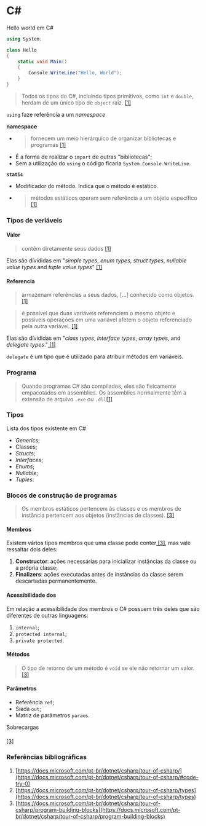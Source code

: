 # C\#

Hello world em C\#

```csharp
using System;

class Hello
{
    static void Main()
    {
        Console.WriteLine("Hello, World");
    }
}
```

> Todos os tipos do C\#, incluindo tipos primitivos, como `int` e `double`, herdam de um único tipo de `object` raiz. [\[1\]](https://docs.microsoft.com/pt-br/dotnet/csharp/tour-of-csharp/)

`using` faze referência a um _namespace_

**namespace**

* > fornecem um meio hierárquico de organizar bibliotecas e programas [\[1\]](https://docs.microsoft.com/pt-br/dotnet/csharp/tour-of-csharp)
* É a forma de realizar o `import` de outras "bibliotecas";
* Sem a utilização do `using` o código ficaria `System.Console.WriteLine`.

**`static`**

* Modificador do método. Indica que o método é estático.
* > métodos estáticos operam sem referência a um objeto específico [\[1\]](https://docs.microsoft.com/pt-br/dotnet/csharp/tour-of-csharp)

### Tipos de veriáveis

#### Valor

> contêm diretamente seus dados [\[1\]](https://docs.microsoft.com/pt-br/dotnet/csharp/tour-of-csharp/)

Elas são dívididas em "_simple types_, _enum types_, _struct types_, _nullable value types_ and _tuple value types_" [\[1\]](https://docs.microsoft.com/pt-br/dotnet/csharp/tour-of-csharp/)

#### Referencia

> armazenam referências a seus dados, \[...\] conhecido como objetos. [\[1\]](https://docs.microsoft.com/pt-br/dotnet/csharp/tour-of-csharp/)

> é possível que duas variáveis referenciem o mesmo objeto e possíveis operações em uma variável afetem o objeto referenciado pela outra variável. [\[1\]](https://docs.microsoft.com/pt-br/dotnet/csharp/tour-of-csharp/)

Elas são dívididas em "_class types_, _interface types_, _array types_, and _delegate types_."[ \[1\]](https://docs.microsoft.com/pt-br/dotnet/csharp/tour-of-csharp/)

`delegate` é um tipo que é utilizado para atribuir métodos em variáveis.

### Programa

> Quando programas C\# são compilados, eles são fisicamente empacotados em assemblies. Os assemblies normalmente têm a extensão de arquivo `.exe` ou `.dll`[\[1\]](https://docs.microsoft.com/pt-br/dotnet/csharp/tour-of-csharp/)

### Tipos

Lista dos tipos existente em C\#

* _Generics_;
* Classes;
* _Structs_;
* _Interfaces_;
* _Enums_;
* _Nullable_;
* _Tuples_.

### Blocos de construção de programas

> Os membros estáticos pertencem às classes e os membros de instância pertencem aos objetos \(instâncias de classes\). [\[3\]](https://docs.microsoft.com/pt-br/dotnet/csharp/tour-of-csharp/program-building-blocks)

#### Membros

Existem vários tipos membros que uma classe pode conter[ \[3\]](https://docs.microsoft.com/pt-br/dotnet/csharp/tour-of-csharp/program-building-blocks), mas vale ressaltar dois deles:

1. **Constructor**: ações necessárias para inicializar instâncias da classe ou a própria classe;
2. **Finalizers**: ações executadas antes de instâncias da classe serem descartadas permanentemente.

#### Acessibilidade dos

Em relação a acessibilidade dos membros o C\# possuem três deles que são diferentes de outras linguagens:

1. `internal`;
2. `protected internal`;
3. `private protected`.

#### Métodos

> O tipo de retorno de um método é `void` se ele não retornar um valor. [\[3\]](https://docs.microsoft.com/pt-br/dotnet/csharp/tour-of-csharp/program-building-blocks)

#### Parâmetros

* Referência `ref`;
* Síada `out`;
* Matriz de parâmetros `params`.

Sobrecargas



#### 

[\[3\]](https://docs.microsoft.com/pt-br/dotnet/csharp/tour-of-csharp/program-building-blocks)

### Referências bibliográficas

1. [https://docs.microsoft.com/pt-br/dotnet/csharp/tour-of-csharp/](https://docs.microsoft.com/pt-br/dotnet/csharp/tour-of-csharp/#code-try-0)
2. [https://docs.microsoft.com/pt-br/dotnet/csharp/tour-of-csharp/types](https://docs.microsoft.com/pt-br/dotnet/csharp/tour-of-csharp/types)
3. [https://docs.microsoft.com/pt-br/dotnet/csharp/tour-of-csharp/program-building-blocks](https://docs.microsoft.com/pt-br/dotnet/csharp/tour-of-csharp/program-building-blocks)

